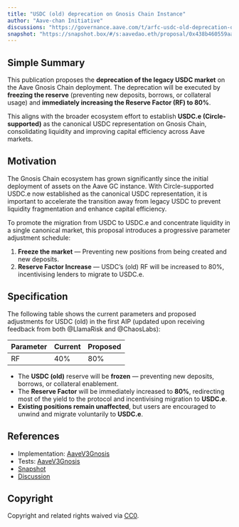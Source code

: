```yaml
---
title: "USDC (old) deprecation on Gnosis Chain Instance"
author: "Aave-chan Initiative"
discussions: "https://governance.aave.com/t/arfc-usdc-old-deprecation-on-gnosis-chain-instance/23189"
snapshot: "https://snapshot.box/#/s:aavedao.eth/proposal/0x438b460559aa8c3a039f28212362af9a0e3b94a88e4a2b8230fe2c5e8f4d43da"
---
```


## Simple Summary

This publication proposes the **deprecation of the legacy USDC market** on the Aave Gnosis Chain deployment.
The deprecation will be executed by **freezing the reserve** (preventing new deposits, borrows, or collateral usage) and **immediately increasing the Reserve Factor (RF) to 80%**.

This aligns with the broader ecosystem effort to establish **USDC.e (Circle-supported)** as the canonical USDC representation on Gnosis Chain, consolidating liquidity and improving capital efficiency across Aave markets.

## Motivation

The Gnosis Chain ecosystem has grown significantly since the initial deployment of assets on the Aave GC instance. With Circle-supported USDC.e now established as the canonical USDC representation, it is important to accelerate the transition away from legacy USDC to prevent liquidity fragmentation and enhance capital efficiency.

To promote the migration from USDC to USDC.e and concentrate liquidity in a single canonical market, this proposal introduces a progressive parameter adjustment schedule:

1. **Freeze the market** — Preventing new positions from being created and new deposits.
2. **Reserve Factor Increase** — USDC’s (old) RF will be increased to 80%, incentivising lenders to migrate to USDC.e.

## Specification

The following table shows the current parameters and proposed adjustments for USDC (old) in the first AIP (updated upon receiving feedback from both @LlamaRisk and @ChaosLabs):

| Parameter | Current | Proposed |
| --------- | ------- | -------- |
| RF        | 40%     | 80%      |

- The **USDC (old)** reserve will be **frozen** — preventing new deposits, borrows, or collateral enablement.
- The **Reserve Factor** will be immediately increased to **80%**, redirecting most of the yield to the protocol and incentivising migration to **USDC.e**.
- **Existing positions remain unaffected**, but users are encouraged to unwind and migrate voluntarily to **USDC.e**.

## References

- Implementation: [AaveV3Gnosis](https://github.com/bgd-labs/aave-proposals-v3/blob/main/src/20251024_AaveV3Gnosis_USDCOldDeprecationOnGnosisChainInstance/AaveV3Gnosis_USDCOldDeprecationOnGnosisChainInstance_20251024.sol)
- Tests: [AaveV3Gnosis](https://github.com/bgd-labs/aave-proposals-v3/blob/main/src/20251024_AaveV3Gnosis_USDCOldDeprecationOnGnosisChainInstance/AaveV3Gnosis_USDCOldDeprecationOnGnosisChainInstance_20251024.t.sol)
- [Snapshot](https://snapshot.box/#/s:aavedao.eth/proposal/0x438b460559aa8c3a039f28212362af9a0e3b94a88e4a2b8230fe2c5e8f4d43da)
- [Discussion](https://governance.aave.com/t/arfc-usdc-old-deprecation-on-gnosis-chain-instance/23189)

## Copyright

Copyright and related rights waived via [CC0](https://creativecommons.org/publicdomain/zero/1.0/).
